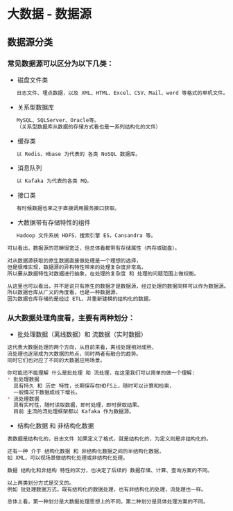# 大数据 - 数据源

## 数据源分类
### 常见数据源可以区分为以下几类：
* 磁盘文件类
```md
   日志文件、埋点数据，以及 XML、HTML、Excel、CSV、Mail、word 等格式的单机文件。
```
* 关系型数据库
```md
   MySQL、SQLServer、Oracle等。
   （关系型数据库从数据的存储方式看也是一系列结构化的文件）
```
* 缓存类
```md
   以 Redis、Hbase 为代表的 各类 NoSQL 数据库。
```
* 消息队列
```md
   以 Kafaka 为代表的各类 MQ。
```
* 接口类
```md
   有时候数据也来之于直接调用服务接口获取。
```
* 大数据带有存储特性的组件
```md
   Hadoop 文件系统 HDFS，搜索引擎 ES，Cansandra 等。
```
```md
可以看出，数据源的范畴很宽泛，但总体看都带有存储属性（内存或磁盘）。

对从数据源获取的原生数据直接做处理是一个理想的选择，
但是很难实现，数据源的异构特性带来的处理复杂度非常高。
所以要从数据特性对数据进行抽象，在处理的复杂度 和 处理的问题范围上做权衡。

从这里也可以看出，并不是说只有原生的数据才是数据源，经过处理的数据同样可以作为数据源。
所以数据仓库从广义的角度看，也是一种数据源，
因为数据仓库存储的是经过 ETL，并重新建模的结构化的数据。
```

### 从大数据处理角度看，主要有两种划分：
* 批处理数据（离线数据）和 流数据（实时数据）
```md
这代表大数据处理的两个方向，从目前来看，离线处理相对成熟，
流处理也逐渐成为大数据的热点，同时两者有融合的趋势。
同时它们也对应了不同的大数据应用场景。

你可能还不能理解 什么是批处理 和 流处理，在这里我们可以简单的做一个理解:
* 批处理数据
  具有持久 和 历史 特性，长期保存在HDFS上，随时可以计算和检索，
  一般情况下数据成线下增长。
* 流处理数据
  具有实时性，随时读取数据，即时处理，即时获取结果。
  目前 主流的流处理框架都以 Kafaka 作为数据源。
```
* 结构化数据 和 非结构化数据
```md
表数据是结构化的，日志文件 如果定义了格式，就是结构化的，为定义则是非结构化的。

还有一种 介于 结构化数据 和 非结构化数据之间的半结构化数据，
如 XML，可以视场景做结构化处理或非结构化处理。

数据 结构化和非结构 特性的区分，也决定了后续的 数据存储、计算、查询方案的不同。
```
```md
以上两类划分方式是交叉的。
例如 批处理数据方式，既有结构化的数据处理，也有非结构化的处理，流处理也一样。

总体上看，第一种划分是大数据处理思想上的不同，第二种划分是具体处理方案的不同。
```
